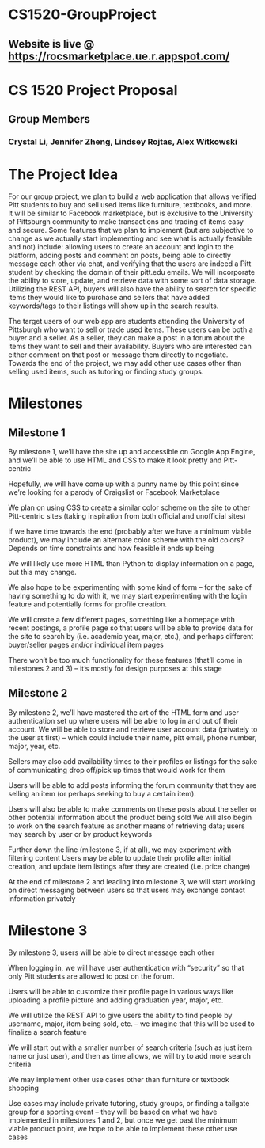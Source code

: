 # CS1520-GroupProject

## Website is live @ https://rocsmarketplace.ue.r.appspot.com/

# CS 1520 Project Proposal 
## Group Members

### Crystal Li, Jennifer Zheng, Lindsey Rojtas, Alex Witkowski

# The Project Idea
For our group project, we plan to build a web application that allows verified Pitt students to buy and sell used items like furniture, textbooks, and more. It will be similar to Facebook marketplace, but is exclusive to the University of Pittsburgh community to make transactions and trading of items easy and secure. Some features that we plan to implement (but are subjective to change as we actually start implementing and see what is actually feasible and not) include: allowing users to create an account and login to the platform, adding posts and comment on posts, being able to directly message each other via chat, and verifying that the users are indeed a Pitt student by checking the domain of their pitt.edu emails. We will incorporate the ability to store, update, and retrieve data with some sort of data storage. Utilizing the REST API, buyers will also have the ability to search for specific items they would like to purchase and sellers that have added keywords/tags to their listings will show up in the search results. 

The target users of our web app are students attending the University of Pittsburgh who want to sell or trade used items. These users can be both a buyer and a seller. As a seller, they can make a post in a forum about the items they want to sell and their availability.  Buyers who are interested can either comment on that post or message them directly to negotiate. Towards the end of the project, we may add other use cases other than selling used items, such as tutoring or finding study groups. 

# Milestones
## Milestone 1

By milestone 1, we’ll have the site up and accessible on Google App Engine, and we’ll be able to use HTML and CSS to make it look pretty and Pitt-centric

Hopefully, we will have come up with a punny name by this point since we’re looking for a parody of Craigslist or Facebook Marketplace

We plan on using CSS to create a similar color scheme on the site to other Pitt-centric sites (taking inspiration from both official and unofficial sites)

If we have time towards the end (probably after we have a minimum viable product), we may include an alternate color scheme with the old colors? Depends on time constraints and how feasible it ends up being

We will likely use more HTML than Python to display information on a page, but this may change. 

We also hope to be experimenting with some kind of form – for the sake of having something to do with it, we may start experimenting with the login feature and potentially forms for profile creation. 

We will create a few different pages, something like a homepage with recent postings, a profile page so that users will be able to provide data for the site to search by (i.e. academic year, major, etc.), and perhaps different buyer/seller pages and/or individual item pages

There won’t be too much functionality for these features (that’ll come in milestones 2 and 3) – it’s mostly for design purposes at this stage

## Milestone 2
By milestone 2, we’ll have mastered the art of the HTML form and user authentication set up where users will be able to log in and out of their account. 
We will be able to store and retrieve user account data (privately to the user at first) –  which could include their name, pitt email, phone number, major, year, etc. 

Sellers may also add availability times to their profiles or listings for the sake of communicating drop off/pick up times that would work for them 

Users will be able to add posts informing the forum community that they are selling an item (or perhaps seeking to buy a certain item).

Users will also be able to make comments on these posts about the seller or other potential information about the product being sold 
We will also begin to work on the search feature as another means of retrieving data; users may search by user or by product keywords 

Further down the line (milestone 3, if at all), we may experiment with filtering content 
Users may be able to update their profile after initial creation, and update item listings after they are created (i.e. price change) 

At the end of milestone 2 and leading into milestone 3, we will start working on direct messaging between users so that users may exchange contact information privately

# Milestone 3
By milestone 3, users will be able to direct message each other

When logging in, we will have user authentication with “security” so that only Pitt students are allowed to post on the forum.

Users will be able to customize their profile page in various ways like uploading a profile picture and adding graduation year, major, etc. 

We will utilize the REST API to give users the ability to find people by username, major, item being sold, etc. – we imagine that this will be used to finalize a search feature

We will start out with a smaller number of search criteria (such as just item name or just user), and then as time allows, we will try to add more search criteria

We may implement other use cases other than furniture or textbook shopping

Use cases may include private tutoring, study groups, or finding a tailgate group for a sporting event – they will be based on what we have implemented in milestones 1 and 2, but once we get past the minimum viable product point, we hope to be able to implement these other use cases 
